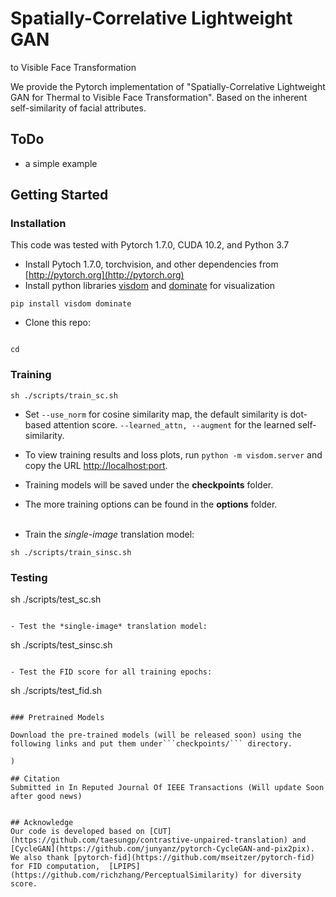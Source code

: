 
# Spatially-Correlative Lightweight GAN 
to Visible Face Transformation



We provide the Pytorch implementation of "Spatially-Correlative Lightweight GAN for Thermal
to Visible Face Transformation". Based on the inherent self-similarity of facial attributes.

## ToDo
- a simple example 

## Getting Started

### Installation
This code was tested with Pytorch 1.7.0, CUDA 10.2, and Python 3.7

- Install Pytoch 1.7.0, torchvision, and other dependencies from [http://pytorch.org](http://pytorch.org)
- Install python libraries [visdom](https://github.com/facebookresearch/visdom) and [dominate](https://github.com/Knio/dominate) for visualization

```
pip install visdom dominate
```
- Clone this repo:

```

cd 
```


### Training



```
sh ./scripts/train_sc.sh 
```

- Set ```--use_norm``` for cosine similarity map, the default similarity is dot-based attention score. ```--learned_attn, --augment``` for the learned self-similarity.
- To view training results and loss plots, run ```python -m visdom.server``` and copy the URL [http://localhost:port](http://localhost:port).
- Training models will be saved under the **checkpoints** folder.
- The more training options can be found in the **options** folder.
<br><br>


- Train the *single-image* translation model:

```
sh ./scripts/train_sinsc.sh 
```

### Testing


sh ./scripts/test_sc.sh
```

- Test the *single-image* translation model:

```
sh ./scripts/test_sinsc.sh
```

- Test the FID score for all training epochs:

```
sh ./scripts/test_fid.sh
```

### Pretrained Models

Download the pre-trained models (will be released soon) using the following links and put them under```checkpoints/``` directory.

)

## Citation
Submitted in In Reputed Journal Of IEEE Transactions (Will update Soon after good news)
```

```

## Acknowledge
Our code is developed based on [CUT](https://github.com/taesungp/contrastive-unpaired-translation) and [CycleGAN](https://github.com/junyanz/pytorch-CycleGAN-and-pix2pix). We also thank [pytorch-fid](https://github.com/mseitzer/pytorch-fid) for FID computation,  [LPIPS](https://github.com/richzhang/PerceptualSimilarity) for diversity score.



